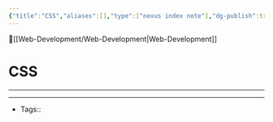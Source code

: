 ```yaml
---
{"title":"CSS","aliases":[],"type":["nexus index note"],"dg-publish":true,"dg-pinned":true,"publish":true,"tags":["index-note"],"permalink":"/web-development/css/css/","pinned":true,"dgPassFrontmatter":true,"created":"2023-09-07T20:32:07.663-07:00","updated":"2023-09-10T14:36:42.747-07:00"}
---
```



🔺[[Web-Development/Web-Development\|Web-Development]]

# CSS
---











---
- Tags:: 








